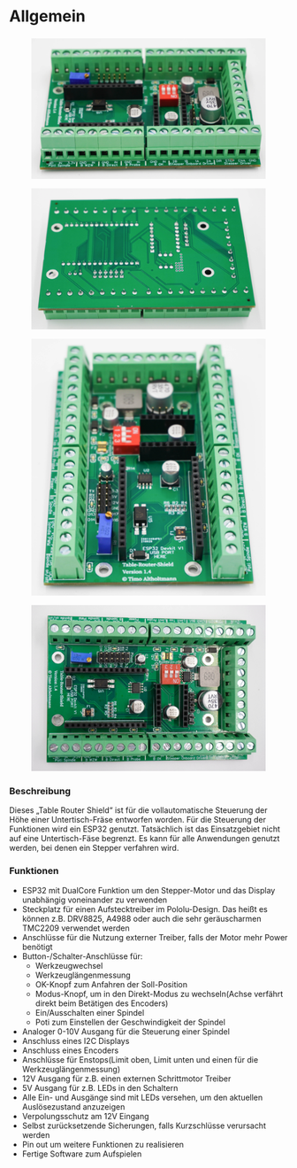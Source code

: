 # Allgemein

###

<div>

<figure><img src="../.gitbook/assets/table router shield 2 (1).jpg" alt=""><figcaption></figcaption></figure>

 

<figure><img src="../.gitbook/assets/table router shield 3 (1).jpg" alt=""><figcaption></figcaption></figure>

 

<figure><img src="../.gitbook/assets/table router shield 4 (1).jpg" alt=""><figcaption></figcaption></figure>

 

<figure><img src="../.gitbook/assets/table router shield (1).jpg" alt=""><figcaption></figcaption></figure>

</div>

### **Beschreibung**

Dieses „Table Router Shield“ ist für die vollautomatische Steuerung der Höhe einer Untertisch-Fräse entworfen worden. Für die Steuerung der Funktionen wird ein ESP32 genutzt. Tatsächlich ist das Einsatzgebiet nicht auf eine Untertisch-Fäse begrenzt. Es kann für alle Anwendungen genutzt werden, bei denen ein Stepper verfahren wird.

### **Funktionen**

* ESP32 mit DualCore Funktion um den Stepper-Motor und das Display unabhängig voneinander zu verwenden
* Steckplatz für einen Aufstecktreiber im Pololu-Design. Das heißt es können z.B. DRV8825, A4988 oder auch die sehr geräuscharmen TMC2209 verwendet werden
* Anschlüsse für die Nutzung externer Treiber, falls der Motor mehr Power benötigt
* Button-/Schalter-Anschlüsse für:
  * Werkzeugwechsel
  * Werkzeuglängenmessung
  * OK-Knopf zum Anfahren der Soll-Position
  * Modus-Knopf, um in den Direkt-Modus zu wechseln(Achse verfährt direkt beim Betätigen des Encoders)
  * Ein/Ausschalten einer Spindel
  * Poti zum Einstellen der Geschwindigkeit der Spindel
* Analoger 0-10V Ausgang für die Steuerung einer Spindel
* Anschluss eines I2C Displays
* Anschluss eines Encoders
* Anschlüsse für Enstops(Limit oben, Limit unten und einen für die Werkzeuglängenmessung)
* 12V Ausgang für z.B. einen externen Schrittmotor Treiber
* 5V Ausgang für z.B. LEDs in den Schaltern
* Alle Ein- und Ausgänge sind mit LEDs versehen, um den aktuellen Auslösezustand anzuzeigen
* Verpolungsschutz am 12V Eingang
* Selbst zurücksetzende Sicherungen, falls Kurzschlüsse verursacht werden
* Pin out um weitere Funktionen zu realisieren
* Fertige Software zum Aufspielen
